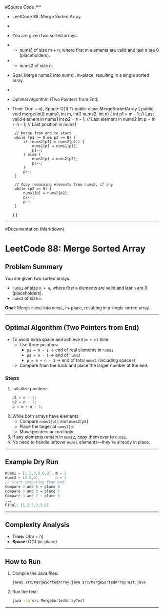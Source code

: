 #Source Code 
/**
 * LeetCode 88: Merge Sorted Array
 * 
 * You are given two sorted arrays:
 *   - nums1 of size m + n, where first m elements are valid and last n are 0 (placeholders).
 *   - nums2 of size n.
 * Goal: Merge nums2 into nums1, in-place, resulting in a single sorted array.
 * 
 * Optimal Algorithm (Two Pointers from End)
 * Time: O(m + n), Space: O(1)
 */
public class MergeSortedArray {
    public void merge(int[] nums1, int m, int[] nums2, int n) {
        int p1 = m - 1;            // Last valid element in nums1
        int p2 = n - 1;            // Last element in nums2
        int p = m + n - 1;         // Last position in nums1

        // Merge from end to start
        while (p1 >= 0 && p2 >= 0) {
            if (nums1[p1] > nums2[p2]) {
                nums1[p] = nums1[p1];
                p1--;
            } else {
                nums1[p] = nums2[p2];
                p2--;
            }
            p--;
        }

        // Copy remaining elements from nums2, if any
        while (p2 >= 0) {
            nums1[p] = nums2[p2];
            p2--;
            p--;
        }
    }
}
-----------------------------------------------------------------------------------------------------------------------------------------------------
#Documentation (Markdown)
# LeetCode 88: Merge Sorted Array

## Problem Summary

You are given two sorted arrays:
- `nums1` of size `m + n`, where first `m` elements are valid and last `n` are 0 (placeholders).
- `nums2` of size `n`.

**Goal**: Merge `nums2` into `nums1`, in-place, resulting in a single sorted array.

---

## Optimal Algorithm (Two Pointers from End)

- To avoid extra space and achieve `O(m + n)` time:
  - Use three pointers:
    - `p1 = m - 1` → end of real elements in `nums1`
    - `p2 = n - 1` → end of `nums2`
    - `p = m + n - 1` → end of total `nums1` (including spaces)
  - Compare from the back and place the larger number at the end.

### Steps

1. Initialize pointers:
   ```java
   p1 = m - 1;
   p2 = n - 1;
   p = m + n - 1;
   ```
2. While both arrays have elements:
   - Compare `nums1[p1]` and `nums2[p2]`
   - Place the larger at `nums1[p]`
   - Move pointers accordingly
3. If any elements remain in `nums2`, copy them over to `nums1`.
4. No need to handle leftover `nums1` elements—they're already in place.

---

## Example Dry Run

```java
nums1 = [1,2,3,0,0,0], m = 3
nums2 = [2,5,6],       n = 3
// Start comparing from end:
Compare 3 and 6 → place 6
Compare 3 and 5 → place 5
Compare 3 and 2 → place 3
...
Final: [1,2,2,3,5,6]
```

---

## Complexity Analysis

- **Time:** O(m + n)
- **Space:** O(1) (in-place)

---

## How to Run

1. Compile the Java files:
   ```sh
   javac src/MergeSortedArray.java src/MergeSortedArrayTest.java
   ```
2. Run the test:
   ```sh
   java -cp src MergeSortedArrayTest
   ```

---

